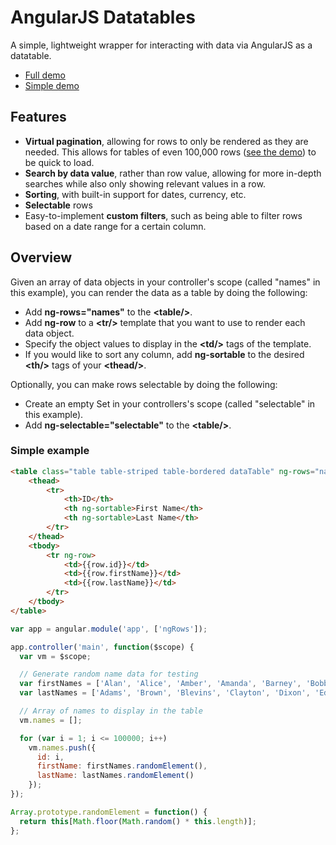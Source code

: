 # AngularJS Datatables
A simple, lightweight wrapper for interacting with data via AngularJS as a datatable.

* [Full demo](https://ephemerant.github.io/angularjs-datatables/)
* [Simple demo](https://ephemerant.github.io/angularjs-datatables/index.simple.html)

## Features
* **Virtual pagination**, allowing for rows to only be rendered as they are needed. This allows for tables of even 100,000 rows ([see the demo](https://ephemerant.github.io/angularjs-datatables/)) to be quick to load.
* **Search by data value**, rather than row value, allowing for more in-depth searches while also only showing relevant values in a row.
* **Sorting**, with built-in support for dates, currency, etc.
* **Selectable** rows
* Easy-to-implement **custom filters**, such as being able to filter rows based on a date range for a certain column.

## Overview
Given an array of data objects in your controller's scope (called "names" in this example), you can render the data as a table by doing the following:
* Add **ng-rows="names"** to the **\<table/\>**.
* Add **ng-row** to a **\<tr/\>** template that you want to use to render each data object.
* Specify the object values to display in the **\<td/\>** tags of the template.
* If you would like to sort any column, add **ng-sortable** to the desired **\<th/\>** tags of your **\<thead/\>**.

Optionally, you can make rows selectable by doing the following:
* Create an empty Set in your controllers's scope (called "selectable" in this example).
* Add **ng-selectable="selectable"** to the **\<table/\>**.

### Simple example
```html
<table class="table table-striped table-bordered dataTable" ng-rows="names">
    <thead>
        <tr>
            <th>ID</th>
            <th ng-sortable>First Name</th>
            <th ng-sortable>Last Name</th>
        </tr>
    </thead>
    <tbody>
        <tr ng-row>
            <td>{{row.id}}</td>
            <td>{{row.firstName}}</td>
            <td>{{row.lastName}}</td>
        </tr>
    </tbody>
</table>
```

```javascript
var app = angular.module('app', ['ngRows']);

app.controller('main', function($scope) {
  var vm = $scope;

  // Generate random name data for testing
  var firstNames = ['Alan', 'Alice', 'Amber', 'Amanda', 'Barney', 'Bobby', 'Bethany', 'Casey', 'Clayton', 'Cody', 'Dillon', 'Dianne', 'Edward', 'Ethan', 'Eleanor', 'Frank', 'Francene', 'Gary', 'George', 'Georgia', 'Helen', 'Harry', 'Isaac', 'Julia', 'Justin', 'Keith', 'Kathleen', 'Larry', 'Martin', 'Mary', 'Mark', 'Megan', 'Nathan', 'Oliver', 'Philip', 'Ray', 'Rebecca', 'Steve', 'Sara', 'Tina', 'Terry', 'Vince', 'Walter', 'Zeke'];
  var lastNames = ['Adams', 'Brown', 'Blevins', 'Clayton', 'Dixon', 'Edwards', 'Fitzgerald', 'Gray', 'Greene', 'Harris', 'Ibanez', 'Jensen', 'Jefferson', 'Johnson', 'Kennedy', 'Lewis', 'Lincoln', 'Martin', 'McGuire', 'Motz', 'Meyer', 'Newton', 'Penn', 'Richards', 'Russell', 'Smith', 'Stevens', 'Sweet', 'Turner', 'Thompson', 'Vick', 'Waters', 'White', 'Woods'];

  // Array of names to display in the table
  vm.names = [];

  for (var i = 1; i <= 100000; i++)
    vm.names.push({
      id: i,
      firstName: firstNames.randomElement(),
      lastName: lastNames.randomElement()
    });
});

Array.prototype.randomElement = function() {
  return this[Math.floor(Math.random() * this.length)];
};
```
